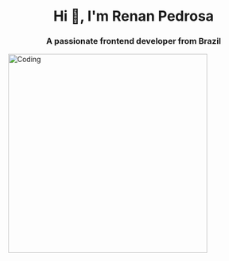 <h1 align="center">Hi 👋, I'm Renan Pedrosa</h1>
<h3 align="center">A passionate frontend developer from Brazil</h3>
<img align="center" alt="Coding" width="400" src="https://miro.medium.com/max/724/1*IRGHmiGsa16stedQvIaZfw.gif">

